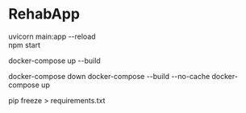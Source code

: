 # RehabApp

uvicorn main:app --reload  
npm start

docker-compose up --build

docker-compose down
docker-compose --build --no-cache
docker-compose up

pip freeze > requirements.txt


